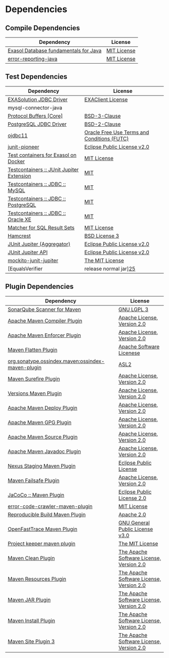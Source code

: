 <!-- @formatter:off -->
# Dependencies

## Compile Dependencies

| Dependency                                 | License          |
| ------------------------------------------ | ---------------- |
| [Exasol Database fundamentals for Java][0] | [MIT License][1] |
| [error-reporting-java][2]                  | [MIT License][3] |

## Test Dependencies

| Dependency                                      | License                                           |
| ----------------------------------------------- | ------------------------------------------------- |
| [EXASolution JDBC Driver][4]                    | [EXAClient License][5]                            |
| mysql-connector-java                            |                                                   |
| [Protocol Buffers [Core]][6]                    | [BSD-3-Clause][7]                                 |
| [PostgreSQL JDBC Driver][8]                     | [BSD-2-Clause][9]                                 |
| [ojdbc11][10]                                   | [Oracle Free Use Terms and Conditions (FUTC)][11] |
| [junit-pioneer][12]                             | [Eclipse Public License v2.0][13]                 |
| [Test containers for Exasol on Docker][14]      | [MIT License][15]                                 |
| [Testcontainers :: JUnit Jupiter Extension][16] | [MIT][17]                                         |
| [Testcontainers :: JDBC :: MySQL][16]           | [MIT][17]                                         |
| [Testcontainers :: JDBC :: PostgreSQL][16]      | [MIT][17]                                         |
| [Testcontainers :: JDBC :: Oracle XE][16]       | [MIT][17]                                         |
| [Matcher for SQL Result Sets][18]               | [MIT License][19]                                 |
| [Hamcrest][20]                                  | [BSD License 3][21]                               |
| [JUnit Jupiter (Aggregator)][22]                | [Eclipse Public License v2.0][13]                 |
| [JUnit Jupiter API][22]                         | [Eclipse Public License v2.0][13]                 |
| [mockito-junit-jupiter][23]                     | [The MIT License][24]                             |
| [EqualsVerifier | release normal jar][25]       | [Apache License, Version 2.0][26]                 |

## Plugin Dependencies

| Dependency                                              | License                                        |
| ------------------------------------------------------- | ---------------------------------------------- |
| [SonarQube Scanner for Maven][27]                       | [GNU LGPL 3][28]                               |
| [Apache Maven Compiler Plugin][29]                      | [Apache License, Version 2.0][26]              |
| [Apache Maven Enforcer Plugin][30]                      | [Apache License, Version 2.0][26]              |
| [Maven Flatten Plugin][31]                              | [Apache Software Licenese][32]                 |
| [org.sonatype.ossindex.maven:ossindex-maven-plugin][33] | [ASL2][32]                                     |
| [Maven Surefire Plugin][34]                             | [Apache License, Version 2.0][26]              |
| [Versions Maven Plugin][35]                             | [Apache License, Version 2.0][26]              |
| [Apache Maven Deploy Plugin][36]                        | [Apache License, Version 2.0][26]              |
| [Apache Maven GPG Plugin][37]                           | [Apache License, Version 2.0][26]              |
| [Apache Maven Source Plugin][38]                        | [Apache License, Version 2.0][26]              |
| [Apache Maven Javadoc Plugin][39]                       | [Apache License, Version 2.0][26]              |
| [Nexus Staging Maven Plugin][40]                        | [Eclipse Public License][41]                   |
| [Maven Failsafe Plugin][42]                             | [Apache License, Version 2.0][26]              |
| [JaCoCo :: Maven Plugin][43]                            | [Eclipse Public License 2.0][44]               |
| [error-code-crawler-maven-plugin][45]                   | [MIT License][46]                              |
| [Reproducible Build Maven Plugin][47]                   | [Apache 2.0][32]                               |
| [OpenFastTrace Maven Plugin][48]                        | [GNU General Public License v3.0][49]          |
| [Project keeper maven plugin][50]                       | [The MIT License][51]                          |
| [Maven Clean Plugin][52]                                | [The Apache Software License, Version 2.0][32] |
| [Maven Resources Plugin][53]                            | [The Apache Software License, Version 2.0][32] |
| [Maven JAR Plugin][54]                                  | [The Apache Software License, Version 2.0][32] |
| [Maven Install Plugin][55]                              | [The Apache Software License, Version 2.0][32] |
| [Maven Site Plugin 3][56]                               | [The Apache Software License, Version 2.0][32] |

[0]: https://github.com/exasol/db-fundamentals-java/
[1]: https://github.com/exasol/db-fundamentals-java/blob/main/LICENSE
[2]: https://github.com/exasol/error-reporting-java/
[3]: https://github.com/exasol/error-reporting-java/blob/main/LICENSE
[4]: http://www.exasol.com
[5]: https://docs.exasol.com/connect_exasol/drivers/jdbc.htm
[6]: https://developers.google.com/protocol-buffers
[7]: https://opensource.org/licenses/BSD-3-Clause
[8]: https://jdbc.postgresql.org
[9]: https://jdbc.postgresql.org/license/
[10]: https://www.oracle.com/database/technologies/maven-central-guide.html
[11]: https://www.oracle.com/downloads/licenses/oracle-free-license.html
[12]: https://junit-pioneer.org/
[13]: https://www.eclipse.org/legal/epl-v20.html
[14]: https://github.com/exasol/exasol-testcontainers/
[15]: https://github.com/exasol/exasol-testcontainers/blob/main/LICENSE
[16]: https://testcontainers.org
[17]: http://opensource.org/licenses/MIT
[18]: https://github.com/exasol/hamcrest-resultset-matcher/
[19]: https://github.com/exasol/hamcrest-resultset-matcher/blob/main/LICENSE
[20]: http://hamcrest.org/JavaHamcrest/
[21]: http://opensource.org/licenses/BSD-3-Clause
[22]: https://junit.org/junit5/
[23]: https://github.com/mockito/mockito
[24]: https://github.com/mockito/mockito/blob/main/LICENSE
[25]: https://www.jqno.nl/equalsverifier
[26]: https://www.apache.org/licenses/LICENSE-2.0.txt
[27]: http://sonarsource.github.io/sonar-scanner-maven/
[28]: http://www.gnu.org/licenses/lgpl.txt
[29]: https://maven.apache.org/plugins/maven-compiler-plugin/
[30]: https://maven.apache.org/enforcer/maven-enforcer-plugin/
[31]: https://www.mojohaus.org/flatten-maven-plugin
[32]: http://www.apache.org/licenses/LICENSE-2.0.txt
[33]: https://sonatype.github.io/ossindex-maven/maven-plugin/
[34]: https://maven.apache.org/surefire/maven-surefire-plugin/
[35]: http://www.mojohaus.org/versions-maven-plugin/
[36]: https://maven.apache.org/plugins/maven-deploy-plugin/
[37]: https://maven.apache.org/plugins/maven-gpg-plugin/
[38]: https://maven.apache.org/plugins/maven-source-plugin/
[39]: https://maven.apache.org/plugins/maven-javadoc-plugin/
[40]: http://www.sonatype.com/public-parent/nexus-maven-plugins/nexus-staging/nexus-staging-maven-plugin/
[41]: http://www.eclipse.org/legal/epl-v10.html
[42]: https://maven.apache.org/surefire/maven-failsafe-plugin/
[43]: https://www.jacoco.org/jacoco/trunk/doc/maven.html
[44]: https://www.eclipse.org/legal/epl-2.0/
[45]: https://github.com/exasol/error-code-crawler-maven-plugin/
[46]: https://github.com/exasol/error-code-crawler-maven-plugin/blob/main/LICENSE
[47]: http://zlika.github.io/reproducible-build-maven-plugin
[48]: https://github.com/itsallcode/openfasttrace-maven-plugin
[49]: https://www.gnu.org/licenses/gpl-3.0.html
[50]: https://github.com/exasol/project-keeper/
[51]: https://github.com/exasol/project-keeper/blob/main/LICENSE
[52]: http://maven.apache.org/plugins/maven-clean-plugin/
[53]: http://maven.apache.org/plugins/maven-resources-plugin/
[54]: http://maven.apache.org/plugins/maven-jar-plugin/
[55]: http://maven.apache.org/plugins/maven-install-plugin/
[56]: http://maven.apache.org/plugins/maven-site-plugin/
